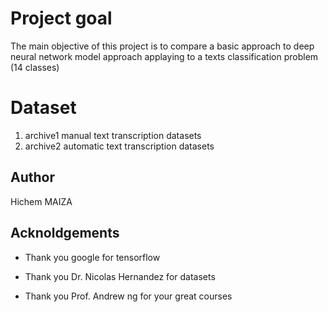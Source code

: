 # Project goal

The main objective of this project is to compare a basic approach to deep neural network model approach applaying to a texts classification problem  (14 classes)

# Dataset

1. archive1 manual text transcription datasets 
2. archive2 automatic text transcription datasets

## Author 

Hichem MAIZA

## Acknoldgements

- Thank you google for tensorflow

- Thank you Dr. Nicolas Hernandez for datasets

- Thank you Prof. Andrew ng for your great courses
